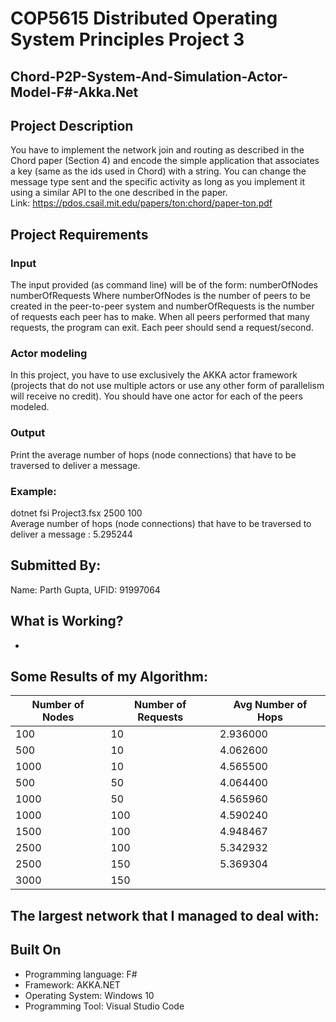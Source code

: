 # COP5615 Distributed Operating System Principles Project 3

## Chord-P2P-System-And-Simulation-Actor-Model-F#-Akka.Net

## Project Description

You have to implement the network join and routing as described in the Chord paper (Section 4) and encode the simple application that associates a key (same as the ids used in Chord) with a string. You can change the message type sent and the specific activity as long as you implement it using a similar API to the one described in the paper. <br>
Link: https://pdos.csail.mit.edu/papers/ton:chord/paper-ton.pdf

## Project Requirements

### Input

The input provided (as command line) will be of the form: numberOfNodes numberOfRequests Where numberOfNodes is the number of peers to be created in the peer-to-peer system and numberOfRequests is the number of requests each peer has to make. When all peers performed that many requests, the program can exit. Each peer should send a request/second.

### Actor modeling

In this project, you have to use exclusively the AKKA actor framework (projects that do not use multiple actors or use any other form of parallelism will receive no credit).  You should have one actor for each of the peers modeled.

### Output

Print the average number of hops (node connections) that have to be traversed to deliver a message.

### Example:

dotnet fsi Project3.fsx 2500 100 <br>
Average number of hops (node connections) that have to be traversed to deliver a message : 5.295244

## Submitted By:

Name: Parth Gupta, UFID: 91997064

## What is Working?

- 

## Some Results of my Algorithm:

| Number of Nodes | Number of Requests | Avg Number of Hops |
| --- | --- | --- |
| 100 | 10 | 2.936000 |
| 500 | 10 | 4.062600 | 
| 1000 | 10 | 4.565500 |
| 500 | 50 | 4.064400 |
| 1000 | 50 | 4.565960 |
| 1000 | 100 | 4.590240 |
| 1500 | 100 | 4.948467 |
| 2500 | 100 | 5.342932 |
| 2500 | 150 | 5.369304 |
| 3000 | 150 |  |

## The largest network that I managed to deal with:

## Built On

- Programming language: F# 
- Framework: AKKA.NET
- Operating System: Windows 10
- Programming Tool: Visual Studio Code
